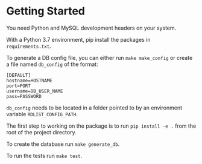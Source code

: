 # Getting Started

You need Python and MySQL development headers on your system.

With a Python 3.7 environment, pip install the packages in `requirements.txt`.

To generate a DB config file, you can either run `make make_config`
or create a file named `db_config` of the format:

``` text
[DEFAULT]
hostname=HOSTNAME
port=PORT
username=DB_USER_NAME
pass=PASSWORD
```

`db_config` needs to be located in a folder pointed to by an environment variable `RDLIST_CONFIG_PATH`.

The first step to working on the package is to run `pip install -e .` from the root of the project directory.

To create the database run `make generate_db`.

To run the tests run `make test`.

